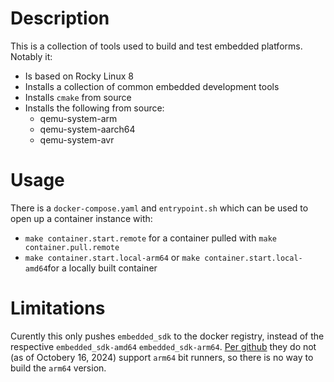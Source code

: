 # Description

This is a collection of tools used to build and test embedded platforms.
Notably it:

* Is based on Rocky Linux 8
* Installs a collection of common embedded development tools
* Installs `cmake` from source
* Installs the following from source:
    * qemu-system-arm
    * qemu-system-aarch64
    * qemu-system-avr

# Usage

There is a `docker-compose.yaml` and `entrypoint.sh` which can be used to open
up a container instance with:
* `make container.start.remote` for a container pulled with `make container.pull.remote`
* `make container.start.local-arm64` or `make container.start.local-amd64`for a locally built container

# Limitations
Curently this only pushes `embedded_sdk` to the docker registry, instead of the
respective `embedded_sdk-amd64` `embedded_sdk-arm64`. [Per
github](https://github.com/orgs/community/discussions/19197#discussioncomment-10895290)
they do not (as of Octobery 16, 2024) support `arm64` bit runners, so there is
no way to build the `arm64` version.

